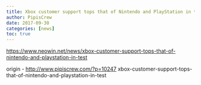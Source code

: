 ```yaml
---
title: Xbox customer support tops that of Nintendo and PlayStation in test
author: PipisCrew
date: 2017-09-30
categories: [news]
toc: true
---
```


https://www.neowin.net/news/xbox-customer-support-tops-that-of-nintendo-and-playstation-in-test

origin - http://www.pipiscrew.com/?p=10247 xbox-customer-support-tops-that-of-nintendo-and-playstation-in-test